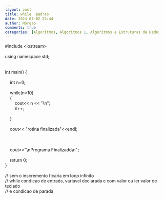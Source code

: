 ```yaml
---
layout: post
title: while  padrao
date: 2024-07-02 22:44
author: Morgao
comments: true
categories: [Algoritmos, Algoritmos 1, Algoritmos e Estruturas de Dados, beecrowd, Linguagem C, Programação]
---
```

#include &lt;iostream&gt;<br /><br />using namespace std;<br /><br /><br />int main() {<br />&nbsp;&nbsp;&nbsp; <br />&nbsp;&nbsp;&nbsp; int n=0;<br />&nbsp;&nbsp;&nbsp; <br />&nbsp;&nbsp;&nbsp; while(n&lt;10)<br />&nbsp;&nbsp;&nbsp; {<br />&nbsp;&nbsp;&nbsp; &nbsp;&nbsp;&nbsp; cout&lt;&lt; n &lt;&lt; "\n";<br />&nbsp;&nbsp;&nbsp; &nbsp;&nbsp;&nbsp; n++;<br />&nbsp;&nbsp;&nbsp; &nbsp;&nbsp;&nbsp; <br />&nbsp;&nbsp;&nbsp; }<br />&nbsp;&nbsp;&nbsp; <br />&nbsp;&nbsp;&nbsp; cout&lt;&lt; "rotina finalizada"&lt;&lt;endl;<br /><br />&nbsp;&nbsp;&nbsp; <br />&nbsp;&nbsp;&nbsp; <br />&nbsp;&nbsp;&nbsp; cout&lt;&lt;"\nPrograma Finalizado\n";<br />&nbsp;&nbsp;&nbsp; <br />&nbsp;&nbsp;&nbsp; return 0;<br />}<br />
<br />
// sem o inscremento ficaria em loop infinito<br />
// while condicao de entrada, variavel declarada e com valor ou ler valor de teclado<br />
// e condicao de parada
